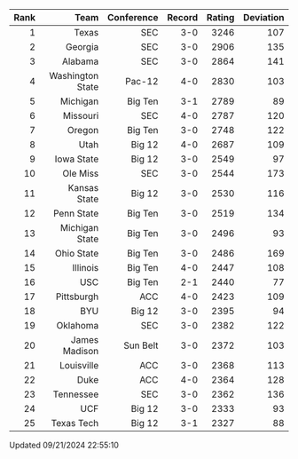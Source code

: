 | Rank  | Team                 | Conference           | Record   | Rating | Deviation |
| ---:  | ---:                 | ---:                 | ---:     | ---:   | ---:      |
| 1     | Texas                | SEC                  | 3-0      | 3246   | 107       |
| 2     | Georgia              | SEC                  | 3-0      | 2906   | 135       |
| 3     | Alabama              | SEC                  | 3-0      | 2864   | 141       |
| 4     | Washington State     | Pac-12               | 4-0      | 2830   | 103       |
| 5     | Michigan             | Big Ten              | 3-1      | 2789   | 89        |
| 6     | Missouri             | SEC                  | 4-0      | 2787   | 120       |
| 7     | Oregon               | Big Ten              | 3-0      | 2748   | 122       |
| 8     | Utah                 | Big 12               | 4-0      | 2687   | 109       |
| 9     | Iowa State           | Big 12               | 3-0      | 2549   | 97        |
| 10    | Ole Miss             | SEC                  | 3-0      | 2544   | 173       |
| 11    | Kansas State         | Big 12               | 3-0      | 2530   | 116       |
| 12    | Penn State           | Big Ten              | 3-0      | 2519   | 134       |
| 13    | Michigan State       | Big Ten              | 3-0      | 2496   | 93        |
| 14    | Ohio State           | Big Ten              | 3-0      | 2486   | 169       |
| 15    | Illinois             | Big Ten              | 4-0      | 2447   | 108       |
| 16    | USC                  | Big Ten              | 2-1      | 2440   | 77        |
| 17    | Pittsburgh           | ACC                  | 4-0      | 2423   | 109       |
| 18    | BYU                  | Big 12               | 3-0      | 2395   | 94        |
| 19    | Oklahoma             | SEC                  | 3-0      | 2382   | 122       |
| 20    | James Madison        | Sun Belt             | 3-0      | 2372   | 103       |
| 21    | Louisville           | ACC                  | 3-0      | 2368   | 113       |
| 22    | Duke                 | ACC                  | 4-0      | 2364   | 128       |
| 23    | Tennessee            | SEC                  | 3-0      | 2362   | 136       |
| 24    | UCF                  | Big 12               | 3-0      | 2333   | 93        |
| 25    | Texas Tech           | Big 12               | 3-1      | 2327   | 88        |

Updated 09/21/2024 22:55:10

